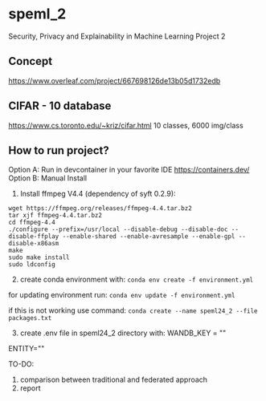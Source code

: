# speml_2
Security, Privacy and Explainability in Machine Learning Project 2

## Concept
https://www.overleaf.com/project/667698126de13b05d1732edb

## CIFAR - 10 database
https://www.cs.toronto.edu/~kriz/cifar.html
10 classes, 6000 img/class

## How to run project?
Option A: Run in devcontainer in your favorite IDE https://containers.dev/
Option B: Manual Install

1. Install ffmpeg V4.4 (dependency of syft 0.2.9):

```
wget https://ffmpeg.org/releases/ffmpeg-4.4.tar.bz2
tar xjf ffmpeg-4.4.tar.bz2
cd ffmpeg-4.4
./configure --prefix=/usr/local --disable-debug --disable-doc --disable-ffplay --enable-shared --enable-avresample --enable-gpl --disable-x86asm
make
sudo make install
sudo ldconfig
```

2. create conda environment with:
```conda env create -f environment.yml```

for updating environment run:
```conda env update -f environment.yml```

if this is not working use command:
```conda create --name speml24_2 --file packages.txt```

3. create .env file in speml24_2 directory with:
WANDB_KEY = "" 
<!-- key from wandb -->
ENTITY=""
<!-- name of your wandb user -->


TO-DO:
1. comparison between traditional and federated approach
2. report 
